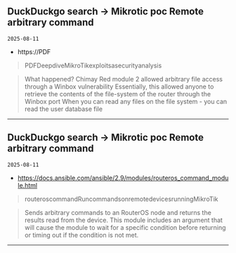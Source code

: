 ## DuckDuckgo search -> Mikrotic poc Remote arbitrary command
`2025-08-11`

* https://PDF

<blockquote>
 PDFDeepdiveMikroTikexploitsasecurityanalysis
</blockquote>
<blockquote>
What happened? Chimay Red module 2 allowed arbitrary file access through a Winbox vulnerability Essentially, this allowed anyone to retrieve the contents of the file-system of the router through the Winbox port When you can read any files on the file system - you can read the user database file
</blockquote>

---

## DuckDuckgo search -> Mikrotic poc Remote arbitrary command
`2025-08-11`

* https://docs.ansible.com/ansible/2.9/modules/routeros_command_module.html

<blockquote>
 routeroscommandRuncommandsonremotedevicesrunningMikroTik
</blockquote>
<blockquote>
Sends arbitrary commands to an RouterOS node and returns the results read from the device. This module includes an argument that will cause the module to wait for a specific condition before returning or timing out if the condition is not met.
</blockquote>

---

